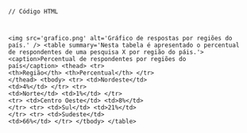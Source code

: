 <Code language='html'>

// Código HTML

&lt;img
    src='grafico.png'
    alt='Gráfico de respostas por regiões do país.'
/&gt;
&lt;table summary='Nesta tabela é apresentado o percentual de respondentes de uma pesquisa X por região do páis.'&gt;
    &lt;caption&gt;Percentual de respondentes por regiões do país&lt;/caption&gt;
    &lt;thead&gt;
        &lt;tr&gt;
            &lt;th&gt;Região&lt;/th&gt;
            &lt;th&gt;Percentual&lt;/th&gt;
        &lt;/tr&gt;
    &lt;/thead&gt;
    &lt;tbody&gt;
        &lt;tr&gt;
            &lt;td&gt;Nordeste&lt;/td&gt;
            &lt;td&gt;4%&lt;/td&gt;
        &lt;/tr&gt;
        &lt;tr&gt;
            &lt;td&gt;Norte&lt;/td&gt;
            &lt;td&gt;1%&lt;/td&gt;
        &lt;/tr&gt;
        &lt;tr&gt;
            &lt;td&gt;Centro Oeste&lt;/td&gt;
            &lt;td&gt;8%&lt;/td&gt;
        &lt;/tr&gt;
        &lt;tr&gt;
            &lt;td&gt;Sul&lt;/td&gt;
            &lt;td&gt;21%&lt;/td&gt;
        &lt;/tr&gt;
        &lt;tr&gt;
            &lt;td&gt;Sudeste&lt;/td&gt;
            &lt;td&gt;66%&lt;/td&gt;
        &lt;/tr&gt;
    &lt;/tbody&gt;
&lt;/table&gt;
</Code>
